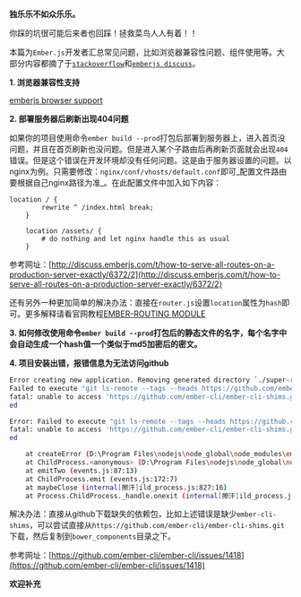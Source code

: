 
**独乐乐不如众乐乐。**

你踩的坑很可能后来者也回踩！拯救菜鸟人人有着！！


本篇为`Ember.js`开发者汇总常见问题，比如浏览器兼容性问题、组件使用等。大部分内容都摘了于[`stackoverflow`](http://stackoverflow.com/search?q=ember.js)和[`emberjs discuss`](http://discuss.emberjs.com/)。

**1. 浏览器兼容性支持**

[emberjs browser support](http://stackoverflow.com/questions/9873744/ember-js-browser-support)

**2. 部署服务器后刷新出现404问题**

如果你的项目使用命令`ember build --prod`打包后部署到服务器上，进入首页没问题，并且在首页刷新也没问题。但是进入某个子路由后再刷新页面就会出现`404`错误。但是这个错误在开发环境却没有任何问题。这是由于服务器设置的问题。以nginx为例。只需要修改：`nginx/conf/vhosts/default.conf`即可_配置文件路由要根据自己nginx路径为准_。在此配置文件中加入如下内容：

```
location / {
        rewrite ^ /index.html break;
    }
    
    location /assets/ {
        # do nothing and let nginx handle this as usual
    }
```

参考网址：[http://discuss.emberjs.com/t/how-to-serve-all-routes-on-a-production-server-exactly/6372/2](http://discuss.emberjs.com/t/how-to-serve-all-routes-on-a-production-server-exactly/6372/2)

还有另外一种更加简单的解决办法：直接在`router.js`设置`location`属性为`hash`即可。更多解释请看官网教程[EMBER-ROUTING MODULE](http://emberjs.com/api/modules/ember-routing.html)

**3. 如何修改使用命令`ember build --prod`打包后的静态文件的名字，每个名字中会自动生成一个hash值一个类似于md5加密后的密文。**

**4. 项目安装出错，报错信息为无法访问github**

```bash
Error creating new application. Removing generated directory `./super-rentals`
Failed to execute "git ls-remote --tags --heads https://github.com/ember-cli/ember-cli-shims.git", exit code of #128
fatal: unable to access 'https://github.com/ember-cli/ember-cli-shims.git/': Failed to connect to github.com port 443: Connection refus
ed

Error: Failed to execute "git ls-remote --tags --heads https://github.com/ember-cli/ember-cli-shims.git", exit code of #128
fatal: unable to access 'https://github.com/ember-cli/ember-cli-shims.git/': Failed to connect to github.com port 443: Connection refus
ed

    at createError (D:\Program Files\nodejs\node_global\node_modules\ember-cli\node_modules\bower\lib\util\createError.js:4:15)
    at ChildProcess.<anonymous> (D:\Program Files\nodejs\node_global\node_modules\ember-cli\node_modules\bower\lib\util\cmd.js:102:21)
    at emitTwo (events.js:87:13)
    at ChildProcess.emit (events.js:172:7)
    at maybeClose (internal[擦汗]ild_process.js:827:16)
    at Process.ChildProcess._handle.onexit (internal[擦汗]ild_process.js:211:5)
```
解决办法：直接从github下载缺失的依赖包，比如上述错误是缺少`ember-cli-shims`，可以尝试直接从`https://github.com/ember-cli/ember-cli-shims.git`下载，然后复制到`bower_components`目录之下。



参考网址：[https://github.com/ember-cli/ember-cli/issues/1418](https://github.com/ember-cli/ember-cli/issues/1418)


**欢迎补充**
